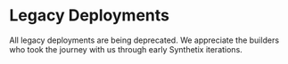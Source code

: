 # Legacy Deployments

All legacy deployments are being deprecated. We appreciate the builders who took the journey with us through early Synthetix iterations. 